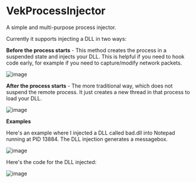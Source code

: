 # VekProcessInjector

A simple and multi-purpose process injector. 

Currently it supports injecting a DLL in two ways:

**Before the process starts** - This method creates the process in a suspended state and injects your DLL. 
This is helpful if you need to hook code early, for example if you need to capture/modify network packets.

![image](https://github.com/vektorprime/VekProcessInjector/assets/9269666/11e30513-e20b-44f2-b8c3-617d8cf209a2)


**After the process starts** - The more traditional way, which does not suspend the remote process. 
It just creates a new thread in that process to load your DLL.

![image](https://github.com/vektorprime/VekProcessInjector/assets/9269666/40314064-2fae-45d5-960f-0babb5f389b4)




**Examples**

Here's an example where I injected a DLL called bad.dll into Notepad running at PID 13884. The DLL injection generates a messagebox.

![image](https://github.com/vektorprime/VekProcessInjector/assets/9269666/8b7ee0b6-de74-4f3b-b77b-f2c9103161fe)

Here's the code for the DLL injected:

![image](https://github.com/vektorprime/VekProcessInjector/assets/9269666/d6408806-2edb-48ad-9837-fa6e12d7f4d3)
